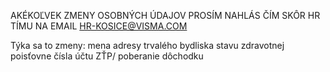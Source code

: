 AKÉKOĽVEK ZMENY OSOBNÝCH ÚDAJOV PROSÍM NAHLÁS ČÍM SKÔR HR TÍMU NA EMAIL HR-KOSICE@VISMA.COM 

Týka sa to zmeny:
mena
adresy trvalého bydliska
stavu
zdravotnej poisťovne
čísla účtu
ZŤP/ poberanie dôchodku